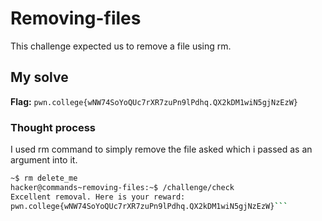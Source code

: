 # Removing-files

This challenge expected us to remove a file using rm.

## My solve
**Flag:** `pwn.college{wNW74SoYoQUc7rXR7zuPn9lPdhq.QX2kDM1wiN5gjNzEzW}`

### Thought process
I used rm command to simply remove the file asked which i passed as an argument into it.




```bash
~$ rm delete_me
hacker@commands~removing-files:~$ /challenge/check
Excellent removal. Here is your reward:
pwn.college{wNW74SoYoQUc7rXR7zuPn9lPdhq.QX2kDM1wiN5gjNzEzW}```
